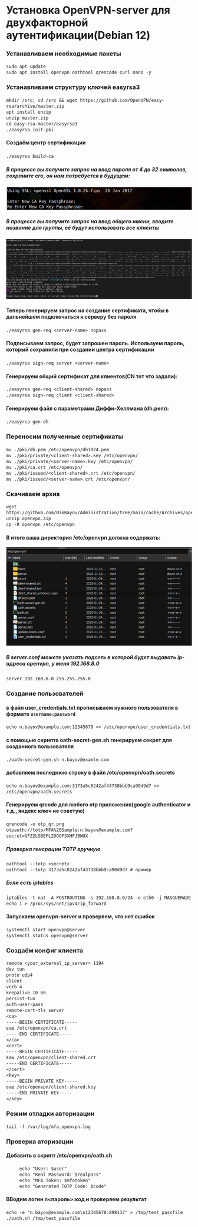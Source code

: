 # Установка OpenVPN-server для двухфакторной аутентификации(Debian 12)

### Устанавливаем необходимые пакеты

```
sudo apt update
sudo apt install openvpn oathtool qrencode curl nano -y
```

### Устанавливаем структуру ключей easyrsa3

```
mkdir /src; cd /src && wget https://github.com/OpenVPN/easy-rsa/archive/master.zip
apt install unzip
unzip master.zip
cd easy-rsa-master/easyrsa3
./easyrsa init-pki
```

#### Создаём центр сертификации
`./easyrsa build-ca`
##### В процессе вы получите запрос на ввод пароля от 4 до 32 символов, сохраните его, он нам потребуется в будущем:
![screenshot](/cache/picture/ca_ovpn.png)
##### В процессе вы получите запрос на ввод общего имени, вводите название для группы, её будут использовать все клиенты
![screenshot](/cache/picture/ca_ovpn1.png)
#### Теперь генерируем запрос на создание сертификата, чтобы в дальнейшем подключаться к серверу без пароля
`./easyrsa gen-req <server-name> nopass`
#### Подписываем запрос, будет запрошен пароль. Используем пароль, который сохранили при создании центра сертификации
`./easyrsa sign-req server <server-name>`
#### Генерируем общий сертификат для клиентов(CN тот что задали):
```
./easyrsa gen-req <client-shared> nopass
./easyrsa sign-req client <client-shared>
```
#### Генерируем файл с параметрами Диффи-Хеллмана (dh.pem):
`./easyrsa gen-dh`
### Переносим полученные сертификаты
```
mv ./pki/dh.pem /etc/openvpn/dh1024.pem
mv ./pki/private/<client-shared>.key /etc/openvpn/
mv ./pki/private/<server-name>.key /etc/openvpn/
mv ./pki/ca.crt /etc/openvpn/
mv ./pki/issued/<client-shared>.crt /etc/openvpn/
mv ./pki/issued/<server-name>.crt /etc/openvpn/
```

### Скачиваем архив 
```
wget https://github.com/NikBayov/Administration/tree/main/cache/Archives/openvpn.zip
unzip openvpn.zip
cp -R openvpn /etc/openvpn
```
#### В итоге ваша директория /etc/openvpn должна содержать:
![screenshot](/cache/picture/etc_ovpn.png)

##### В server.conf можете указать подсеть в которой будет выдавать ip-адреса openvpn, у меня 192.168.8.0 
`server 192.168.8.0 255.255.255.0`

### Создание пользователей

#### в файл user_credentials.txt прописываем нужного пользователя в формате `username:password`
```
echo n.bayov@example.com:12345678 >> /etc/openvpn/user_credentials.txt
```
#### с помощью скрипта oath-secret-gen.sh генерируем секрет для созданного пользователя
```
./oath-secret-gen.sh n.bayov@examle.com
```
#### добавляем последнюю строку в файл /etc/openvpn/oath.secrets
```
echo n.bayov@example.com:3173a5c8242af43738bbb9ca90d9d7 >> /etc/openvpn/oath.secrets
```
#### Генерируем qrcode для любого otp приложения(google authenticator и т.д., яндекс ключ не советую)
```
qrencode -o otp_qr.png otpauth://totp/MFA%20Sample:n.bayov@example.com?secret=GFZ2LSBEFL2DOOF3XHFJBWOX
```
##### Проверка генерации TOTP вручную
```
oathtool --totp <secret>
oathtool --totp 3173a5c8242af43738bbb9ca90d9d7 # пример
```
##### Если есть iptables
```
iptables -t nat -A POSTROUTING -s 192.168.8.0/24 -o eth0 -j MASQUERADE
echo 1 > /proc/sys/net/ipv4/ip_forward
```
#### Запускаем openvpn-server и проверяем, что нет ошибок

```
systemctl start openvpn@server
systemctl status openvpn@server
```

### Создаём конфиг клиента 
```
remote <your_external_ip_server> 1194
dev tun
proto udp4
client
verb 4
keepalive 10 60
persist-tun
auth-user-pass
remote-cert-tls server
<ca>
-----BEGIN CERTIFICATE-----
ваш /etc/openvpn/ca.crt
-----END CERTIFICATE-----
</ca>
<cert>
-----BEGIN CERTIFICATE-----
ваш /etc/openvpn/client-shared.crt
-----END CERTIFICATE-----
</cert>
<key>
-----BEGIN PRIVATE KEY-----
ваш /etc/openvpn/client-shared.key
-----END PRIVATE KEY-----
</key>
```

### Режим отладки авторизации
```
tail -f /var/log/mfa_openvpn.log
```
### Проверка аторизации
#### Добавить в скрипт /etc/openvpn/oath.sh
```
     echo "User: $user"
     echo "Real Password: $realpass"
     echo "MFA Token: $mfatoken"
     echo "Generated TOTP Code: $code"
```
#### ВВодим логин n<пароль>:код и проверяем результат
```
echo -e "n.bayov@example.com\n12345678:898137" > /tmp/test_passfile
./oath.sh /tmp/test_passfile
```

